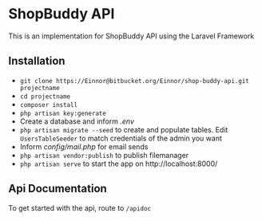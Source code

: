 # ShopBuddy API

This is an implementation for ShopBuddy API using the Laravel Framework

## Installation

* `git clone https://Einnor@bitbucket.org/Einnor/shop-buddy-api.git projectname`
* `cd projectname`
* `composer install`
* `php artisan key:generate`
* Create a database and inform *.env*
* `php artisan migrate --seed` to create and populate tables. Edit `UsersTableSeeder` to match credentials of the admin you want
* Inform *config/mail.php* for email sends
* `php artisan vendor:publish` to publish filemanager
* `php artisan serve` to start the app on http://localhost:8000/

## Api Documentation

To get started with the api, route to `/apidoc`
